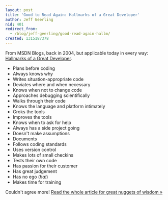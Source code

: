 ```yaml
---
layout: post
title: 'Good to Read Again: Hallmarks of a Great Developer'
author: Jeff Geerling
nid: 401
redirect_from:
  - /blog/jeff-geerling/good-read-again-hallm/
created: 1315187378
---
```

<p>From MSDN Blogs, back in 2004, but applicable today in every way: <a href="http://blogs.msdn.com/b/micahel/archive/2004/06/16/157202.aspx">Hallmarks of a Great Developer</a>.</p><ul><li>Plans before coding</li><li>Always knows why</li><li>Writes situation-appropriate code</li><li>Deviates where and when necessary</li><li>Knows when not to change code</li><li>Approaches debugging scientifically</li><li>Walks through their code</li><li>Knows the language and platform intimately</li><li>Groks the tools</li><li>Improves the tools</li><li>Knows when to ask for help</li><li>Always has a side project going</li><li>Doesn't make assumptions</li><li>Documents</li><li>Follows coding standards</li><li>Uses version control</li><li>Makes lots of small checkins</li><li>Tests their own code</li><li>Has passion for their customer</li><li>Has great judgement</li><li>Has no ego (<em>ha!</em>)</li><li>Makes time for training</li></ul><p>Couldn't agree more! <a href="http://blogs.msdn.com/b/micahel/archive/2004/06/16/157202.aspx">Read the whole article for great nuggets of wisdom »</a></p>
